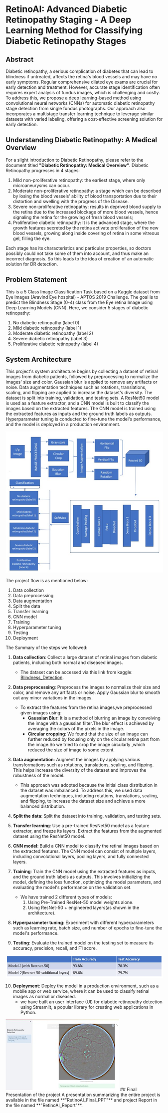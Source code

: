 # RetinoAI: Advanced Diabetic Retinopathy Staging - A Deep Learning Method for Classifying Diabetic Retinopathy Stages

## Abstract
Diabetic retinopathy, a serious complication of diabetes that can lead to blindness if untreated, affects the retina's blood vessels and may have no early symptoms. Regular comprehensive dilated eye exams are crucial for early detection and treatment. However, accurate stage identification often requires expert analysis of fundus images, which is challenging and costly. To address this, we propose a deep learning-based method using convolutional neural networks (CNNs) for automatic diabetic retinopathy stage detection from single fundus photographs. Our approach also incorporates a multistage transfer learning technique to leverage similar datasets with varied labeling, offering a cost-effective screening solution for early detection.



## Understanding Diabetic Retinopathy: A Medical Overview
For a slight introduction to Diabetic Retinopathy, please refer to the document titled **"Diabetic Retinopathy: Medical Overview"**.
Diabetic Retinopathy progresses in 4 stages:
1. Mild non-proliferative retinopathy: the earliest stage, where only microaneurysms 
can occur.
2. Moderate non-proliferative retinopathy: a stage which can be described by losing 
the blood vessels’ ability of blood transportation due to their distortion and swelling 
with the progress of the Disease.
3. Severe non-proliferative retinopathy: results in deprived blood supply to the retina 
due to the increased blockage of more blood vessels, hence signaling the retina for 
the growing of fresh blood vessels; 
4. Proliferative diabetic retinopathy: It is the advanced stage, where the growth 
features secreted by the retina activate proliferation of the new blood vessels, 
growing along inside covering of retina in some vitreous gel, filling the eye.<br/>

Each stage has its characteristics and particular properties, so doctors possibly could 
not take some of them into account, and thus make an incorrect diagnosis. So this 
leads to the idea of creation of an automatic solution for DR detection.

## Problem Statement
This is a 5 Class Image Classification Task based on a Kaggle dataset 
from Eye Images (Aravind Eye hospital) - APTOS 2019 Challenge. The goal is to 
predict the Blindness Stage (0-4) class from the Eye retina Image using Deep 
Learning Models (CNN).
Here, we consider 5 stages of diabetic retinopathy:
1. No diabetic retinopathy (label 0)
2. Mild diabetic retinopathy (label 1)
3. Moderate diabetic retinopathy (label 2)
4. Severe diabetic retinopathy (label 3)
5. Proliferative diabetic retinopathy (label 4)

## System Architecture
This project's system architecture begins by collecting a dataset of retinal images 
from diabetic patients, followed by preprocessing to normalize the images' size 
and color. Gaussian blur is applied to remove any artifacts or noise. Data 
augmentation techniques such as rotations, translations, scaling, and flipping are 
applied to increase the dataset's diversity. The dataset is split into training, 
validation, and testing sets. A ResNet50 model is used as a feature extractor, and a 
CNN model is built to classify the images based on the extracted features. The 
CNN model is trained using the extracted features as inputs and the ground truth 
labels as outputs. Hyperparameter tuning is conducted to fine-tune the model's 
performance, and the model is deployed in a production environment.
<div style="text-align: center;">
  <img src="architecture.jpg" alt="architecture"/>
</div>

The project flow is as mentioned below:
1. Data collection
2. Data preprocessing
3. Data augmentation
4. Split the data
5. Transfer learning
6. CNN model
7. Training
8. Hyperparameter tuning
9. Testing
10. Deployment

The Summary of the steps we followed:
1. **Data collection**: Collect a large dataset of retinal images from diabetic 
patients, including both normal and diseased images.
    - The dataset can be accessed via this link from kaggle: [Blindness_Detection](https://www.kaggle.com/competitions/aptos2019-blindness-detection/data).
3. **Data preprocessing**: Preprocess the images to normalize their size and 
color, and remove any artifacts or noise. Apply Gaussian blur to smooth 
out any minor variations in the images.
    - To extract the features from the retina images,we preprocessed given images 
using:
       - **Gaussian Blur**: It is a method of blurring an image by convolving the image with 
a gaussian filter.The blur effect is achieved by averaging the colors of the pixels 
in the image. 
       - **Circular cropping**: We found that the size of an image can further reduced by 
focusing only on the circular retina part from the image.So we tried to crop the 
image circularly ,which reduced the size of image to some extent.

3. **Data augmentation**: Augment the images by applying various 
transformations such as rotations, translations, scaling, and flipping. This 
helps increase the diversity of the dataset and improves the robustness of 
the model.
    - This approach was adopted because the initial class distribution in the dataset was imbalanced. To address this, we used data augmentation techniques, including rotations, translations, scaling, and flipping, to increase the dataset size and achieve a more balanced distribution.
4. **Split the data**: Split the dataset into training, validation, and testing sets.
5. **Transfer learning**: Use a pre-trained ResNet50 model as a feature 
extractor, and freeze its layers. Extract the features from the augmented 
dataset using the ResNet50 model.
6. **CNN model**: Build a CNN model to classify the retinal images based on 
the extracted features. The CNN model can consist of multiple layers, 
including convolutional layers, pooling layers, and fully connected layers.
7. **Training**: Train the CNN model using the extracted features as inputs, and 
the ground truth labels as outputs. This involves initializing the model, 
defining the loss function, optimizing the model parameters, and 
evaluating the model's performance on the validation set.
    - We have trained 2 different types of models:
      1. Using Pre-Trained ResNet-50 model weights alone.
      2. Using ResNet-50 + engineered layers(as shown in the architecture).
8. **Hyperparameter tuning**: Experiment with different hyperparameters such 
as learning rate, batch size, and number of epochs to fine-tune the model's 
performance.
9. **Testing**: Evaluate the trained model on the testing set to measure its 
accuracy, precision, recall, and F1 score.
<img src="results.jpg" alt="results"/>

10. **Deployment**: Deploy the model in a production environment, such as a 
mobile app or web service, where it can be used to classify retinal images 
as normal or diseased.
    - we have built an user interface (UI) for diabetic retinopathy detection using Streamlit, a popular library for creating web applications in Python.
<img src="UI_preview.jpg" alt="UI preview"/>
## Final Presentation of the project
A presentation summarizing the entire project is available in the file named **"RetinoAI_Final_PPT"** and project Report in the file named **"RetinoAI_Report"**.
